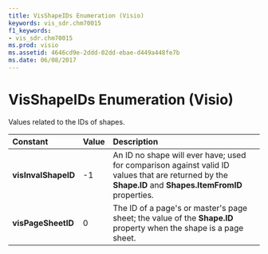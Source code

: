 ```yaml
---
title: VisShapeIDs Enumeration (Visio)
keywords: vis_sdr.chm70015
f1_keywords:
- vis_sdr.chm70015
ms.prod: visio
ms.assetid: 4646cd9e-2ddd-02dd-ebae-d449a448fe7b
ms.date: 06/08/2017
---
```



# VisShapeIDs Enumeration (Visio)

Values related to the IDs of shapes.



|**Constant**|**Value**|**Description**|
|:-----|:-----|:-----|
| **visInvalShapeID**|-1|An ID no shape will ever have; used for comparison against valid ID values that are returned by the **Shape.ID** and **Shapes.ItemFromID** properties.|
| **visPageSheetID**|0|The ID of a page's or master's page sheet; the value of the **Shape.ID** property when the shape is a page sheet.|

